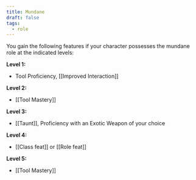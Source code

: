 ```yaml
---
title: Mundane
draft: false
tags:
  - role
---
```

You gain the following features if your character possesses the mundane role at the indicated levels:

**Level 1:**
- Tool Proficiency, [[Improved Interaction]]

**Level 2:**
- [[Tool Mastery]]

**Level 3:**
- [[Taunt]], Proficiency with an Exotic Weapon of your choice

**Level 4:**
- [[Class feat]] or [[Role feat]]

**Level 5:**
- [[Tool Mastery]]
